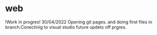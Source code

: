 # web
!Work in progres!
30/04/2022
Opening git pages. and doing first files in branch.Conectinig to visual studio future updets off prgres.
